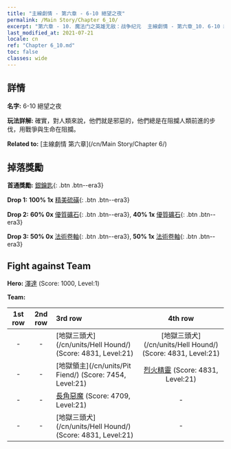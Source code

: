 ```yaml
---
title: "主線劇情 - 第六章 - 6-10 絕望之夜"
permalink: /Main Story/Chapter 6_10/
excerpt: "第六章 - 10. 魔法门之英雄无敌：战争纪元  主線劇情 - 第六章_10. 6-10 絕望之夜"
last_modified_at: 2021-07-21
locale: cn
ref: "Chapter 6_10.md"
toc: false
classes: wide
---
```


## 詳情

 **名字:** 6-10 絕望之夜

 **玩法詳解:** 確實，對人類來說，他們就是邪惡的，他們總是在阻攔人類前進的步伐，用戰爭與生命在阻攔。

 **Related to:** [主線劇情 第六章](/cn/Main Story/Chapter 6/)

## 掉落獎勵

 **首通獎勵:** [銀鑰匙](/cn/Items/con_693/){: .btn .btn--era3}

 **Drop 1:** **100% 1x** [精美硫磺](/cn/Items/mat_22/){: .btn .btn--era3}

 **Drop 2:** **60% 0x** [優質礦石](/cn/Items/mat_12/){: .btn .btn--era3}, **40% 1x** [優質礦石](/cn/Items/mat_12/){: .btn .btn--era3}

 **Drop 3:** **50% 0x** [法術卷軸](/cn/Items/con_694/){: .btn .btn--era3}, **50% 1x** [法術卷軸](/cn/Items/con_694/){: .btn .btn--era3}


## Fight against Team
 **Hero:** [澤達](/cn/heroes/Zydar/) (Score: 1000, Level:1)

 **Team:**


  | 1st row | 2nd row | 3rd row | 4th row |
  |:----:|:----:|:----|:----:|
  | - | - | [地獄三頭犬](/cn/units/Hell Hound/) (Score: 4831, Level:21)  | [地獄三頭犬](/cn/units/Hell Hound/) (Score: 4831, Level:21)  |
  | - | - | [地獄領主](/cn/units/Pit Fiend/) (Score: 7454, Level:21)  | [烈火精靈](/cn/units/Efreeti/) (Score: 4831, Level:21)  |
  | - | - | [長角惡魔](/cn/units/Demon/) (Score: 4709, Level:21)  | - |
  | - | - | [地獄三頭犬](/cn/units/Hell Hound/) (Score: 4831, Level:21)  | - |



